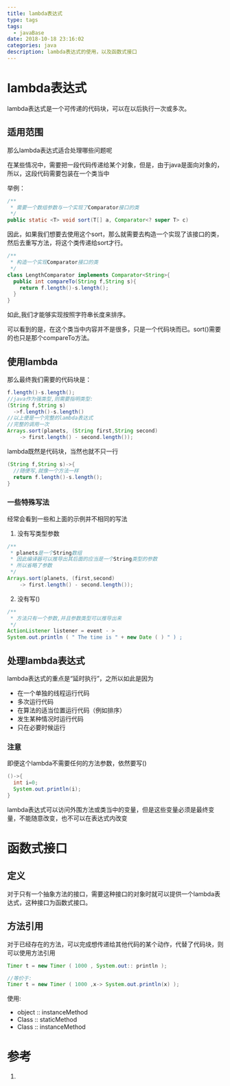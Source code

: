 ```yaml
---
title: lambda表达式
type: tags
tags:
  - javaBase
date: 2018-10-18 23:16:02
categories: java
description: lambda表达式的使用，以及函数式接口
---
```

# lambda表达式

lambda表达式是一个可传递的代码块，可以在以后执行一次或多次。

## 适用范围

那么lambda表达式适合处理哪些问题呢

在某些情况中，需要把一段代码传递给某个对象，但是，由于java是面向对象的，所以，这段代码需要包装在一个类当中

举例：
```java
/**
 * 需要一个数组参数与一个实现了Comparator接口的类
 */
public static <T> void sort(T[] a, Comparator<? super T> c) 
```

因此，如果我们想要去使用这个sort，那么就需要去构造一个实现了该接口的类，然后去重写方法，将这个类传递给sort才行。

``` java
/**
 * 构造一个实现Comparator接口的类
 */
class LengthComparator implements Comparator<String>{
  public int compareTo(String f,String s){
    return f.length()-s.length();
  }
}
```

如此,我们才能够实现按照字符串长度来排序。

可以看到的是，在这个类当中内容并不是很多，只是一个代码块而已。sort()需要的也只是那个compareTo方法。

## 使用lambda

那么最终我们需要的代码块是：
```java 
f.length()-s.length();
//java作为强类型,则需要指明类型:
(String f,String s)
  ->f.length()-s.length()
//以上便是一个完整的lambda表达式
//完整的调用一次
Arrays.sort(planets, (String first,String second) 
    -> first.length() - second.length());
```

lambda既然是代码块，当然也就不只一行

```java 
(String f,String s)->{
  //随便写,就像一个方法一样
  return f.length()-s.length();
}
```

### 一些特殊写法

经常会看到一些和上面的示例并不相同的写法

1. 没有写类型参数

``` java
/**
 * planets是一个String数组
 * 因此编译器可以推导出其后面的应当是一个String类型的参数
 * 所以省略了参数
 */
Arrays.sort(planets, (first,second) 
    -> first.length() - second.length());
```

2. 没有写()

```java
/**
 * 方法只有一个参数,并且参数类型可以推导出来
 */
ActionListener listener = event - >
System.out.println ( " The time is " + new Date ( ) " ) ;
```

## 处理lambda表达式

lambda表达式的重点是“延时执行”，之所以如此是因为
- 在一个单独的线程运行代码
- 多次运行代码
- 在算法的适当位置运行代码（例如排序）
- 发生某种情况时运行代码
- 只在必要时候运行

### 注意

即便这个lambda不需要任何的方法参数，依然要写()

```java 
()->{
  int i=0;
  System.out.println(i);
}
```

lambda表达式可以访问外围方法或类当中的变量，但是这些变量必须是最终变量，不能随意改变，也不可以在表达式内改变

# 函数式接口

## 定义

对于只有一个抽象方法的接口，需要这种接口的对象时就可以提供一个lambda表达式，这种接口为函数式接口。

## 方法引用

对于已经存在的方法，可以完成想传递给其他代码的某个动作，代替了代码块，则可以使用方法引用

```java 
Timer t = new Timer ( 1000 , System.out:: println );

//等价于:
Timer t = new Timer ( 1000 ,x-> System.out.println(x) );
```

使用:
- object :: instanceMethod
- Class :: staticMethod
- Class :: instanceMethod

# 参考 #
1. 
